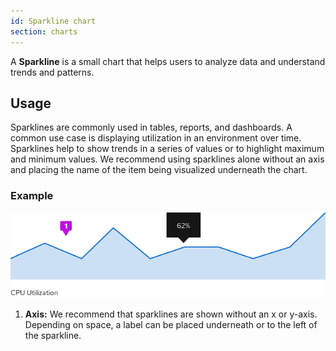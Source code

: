 ```yaml
---
id: Sparkline chart
section: charts
---
```


A **Sparkline** is a small chart that helps users to analyze data and understand trends and patterns.

## Usage
Sparklines are commonly used in tables, reports, and dashboards. A common use case is displaying utilization in an environment over time. Sparklines help to show trends in a series of values or to highlight maximum and minimum values. We recommend using sparklines alone without an axis and placing the name of the item being visualized underneath the chart. 

### Example
<img src="./img/sparkline.png" alt="Sparkline" width="628"/>

1. **Axis:** We recommend that sparklines are shown without an x or y-axis. Depending on space, a label can be placed underneath or to the left of the sparkline.
